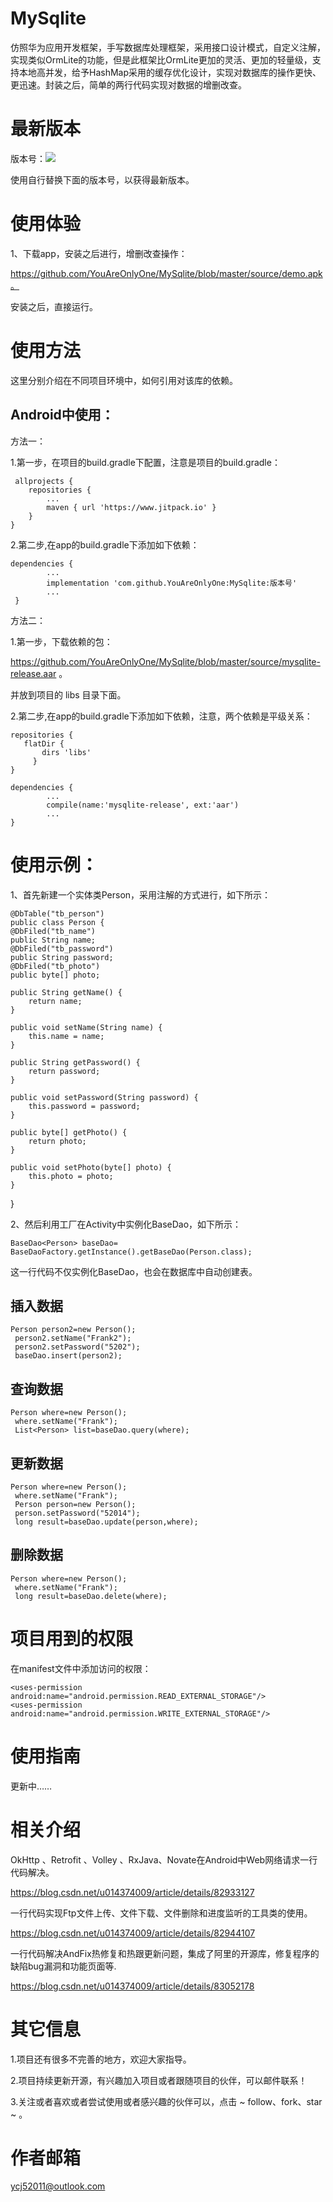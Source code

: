 # MySqlite
仿照华为应用开发框架，手写数据库处理框架，采用接口设计模式，自定义注解，实现类似OrmLite的功能，但是此框架比OrmLite更加的灵活、更加的轻量级，支持本地高并发，给予HashMap采用的缓存优化设计，实现对数据库的操作更快、更迅速。封装之后，简单的两行代码实现对数据的增删改查。


# 最新版本

版本号：[![](https://www.jitpack.io/v/YouAreOnlyOne/MySqlite.svg)](https://www.jitpack.io/#YouAreOnlyOne/MySqlite)

使用自行替换下面的版本号，以获得最新版本。

# 使用体验

1、下载app，安装之后进行，增删改查操作：

https://github.com/YouAreOnlyOne/MySqlite/blob/master/source/demo.apk。
    
安装之后，直接运行。
    

# 使用方法

这里分别介绍在不同项目环境中，如何引用对该库的依赖。

## Android中使用：

方法一：

1.第一步，在项目的build.gradle下配置，注意是项目的build.gradle：

     allprojects {
		repositories {
			...
			maven { url 'https://www.jitpack.io' }
		}
	}
    
    
2.第二步,在app的build.gradle下添加如下依赖：

    dependencies {
            ...
            implementation 'com.github.YouAreOnlyOne:MySqlite:版本号'
            ...
     }
    
    
方法二：
    
 1.第一步，下载依赖的包：
 
https://github.com/YouAreOnlyOne/MySqlite/blob/master/source/mysqlite-release.aar 。

并放到项目的 libs 目录下面。
    
 2.第二步,在app的build.gradle下添加如下依赖，注意，两个依赖是平级关系：
    
    repositories {
       flatDir {
           dirs 'libs'
         }
    }
    
    dependencies {
            ...
            compile(name:'mysqlite-release', ext:'aar')
            ...
    }
 

	
# 使用示例：

1、首先新建一个实体类Person，采用注解的方式进行，如下所示：
	
	@DbTable("tb_person")
	public class Person {
   	@DbFiled("tb_name")
   	public String name;
    @DbFiled("tb_password")
    public String password;
    @DbFiled("tb_photo")
    public byte[] photo;

    public String getName() {
        return name;
    }

    public void setName(String name) {
        this.name = name;
    }

    public String getPassword() {
        return password;
    }

    public void setPassword(String password) {
        this.password = password;
    }

    public byte[] getPhoto() {
        return photo;
    }

    public void setPhoto(byte[] photo) {
        this.photo = photo;
    }
}

2、然后利用工厂在Activity中实例化BaseDao，如下所示：

	BaseDao<Person> baseDao= BaseDaoFactory.getInstance().getBaseDao(Person.class);
	
这一行代码不仅实例化BaseDao，也会在数据库中自动创建表。

## 插入数据

	Person person2=new Person();
     person2.setName("Frank2");
     person2.setPassword("5202");
     baseDao.insert(person2);
	       
## 查询数据

	Person where=new Person();
     where.setName("Frank");
     List<Person> list=baseDao.query(where);

## 更新数据

	Person where=new Person();
     where.setName("Frank");
     Person person=new Person();
     person.setPassword("52014");
     long result=baseDao.update(person,where);

## 删除数据

	Person where=new Person();
     where.setName("Frank");
     long result=baseDao.delete(where);
	
	




 
 
# 项目用到的权限

  在manifest文件中添加访问的权限：
 

    <uses-permission android:name="android.permission.READ_EXTERNAL_STORAGE"/>
    <uses-permission android:name="android.permission.WRITE_EXTERNAL_STORAGE"/>

   

 
# 使用指南
 
 更新中……
 
# 相关介绍


OkHttp 、Retrofit 、Volley 、RxJava、Novate在Android中Web网络请求一行代码解决。

https://blog.csdn.net/u014374009/article/details/82933127

一行代码实现Ftp文件上传、文件下载、文件删除和进度监听的工具类的使用。

https://blog.csdn.net/u014374009/article/details/82944107

一行代码解决AndFix热修复和热跟更新问题，集成了阿里的开源库，修复程序的缺陷bug漏洞和功能页面等.

https://blog.csdn.net/u014374009/article/details/83052178




# 其它信息

1.项目还有很多不完善的地方，欢迎大家指导。

2.项目持续更新开源，有兴趣加入项目或者跟随项目的伙伴，可以邮件联系！ 

3.关注或者喜欢或者尝试使用或者感兴趣的伙伴可以，点击 ~ follow、fork、star ~ 。

# 作者邮箱

ycj52011@outlook.com



